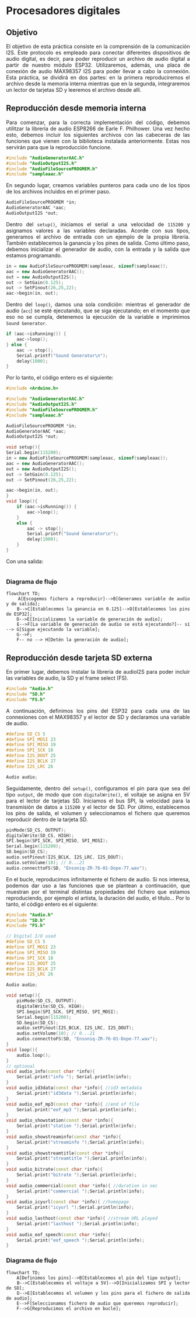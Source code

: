 # Procesadores digitales

<div align="justify">

## Objetivo
El objetivo de esta práctica consiste en la comprensión de la comunicación I2S. Este protocolo es empleado para conectar diferentes dispositivos de audio digital, es decir, para poder reproducir un archivo de audio digital a partir de nuestro módulo ESP32. Utilizaremos, además, una placa de conexión de audio MAX98357 I2S para poder llevar a cabo la connexión. Esta práctica, se dividirá en dos partes: en la primera reproduciremos el archivo desde la memoria interna mientras que en la segunda, integraremos un lector de tarjetas SD y leeremos el archivo desde allí.

## Reproducción desde memoria interna

Para comenzar, para la correcta implementación del código, debemos utilitzar la librería de audio ESP8266 de Earle F. Philhower. Una vez hecho esto, debemos incluir los siguientes archivos con las cabeceras de las funciones que vienen con la biblioteca instalada anteriormente. Estas nos servirán para que la reproducción funcione.
```cpp
#include "AudioGeneratorAAC.h"
#include "AudioOutputI2S.h"
#include "AudioFileSourcePROGMEM.h"
#include "sampleaac.h"
```
En segundo lugar, creamos variables punteros para cada uno de los tipos de los archivos incluidos en el primer paso. 

```cpp
AudioFileSourcePROGMEM *in;
AudioGeneratorAAC *aac;
AudioOutputI2S *out;
```
Dentro del `setup()`, iniciamos el serial a una velocidad de `115200` y asignamos valores a las variables declaradas. Acorde con sus tipos, generamos el archivo de entrada con un ejemplo de la propia librería. También establecemos la ganancia y los pines de salida. Como último paso, debemos inicializar el generador de audio, con la entrada y la salida que estamos programando.

```cpp
in = new AudioFileSourcePROGMEM(sampleaac, sizeof(sampleaac));
aac = new AudioGeneratorAAC();
out = new AudioOutputI2S();
out -> SetGain(0.125);
out -> SetPinout(26,25,22);
aac->begin(in, out);
```
Dentro del `loop()`, damos una sola condición: mientras el generador de audio (`acc`) se esté ejecutando, que se siga ejecutando; en el momento que eso no se cumpla, detenemos la ejecución de la variable e imprimimos `Sound Generator`.
```cpp
if (aac->isRunning()) {
    aac->loop();
} else {
    aac -> stop();
    Serial.printf("Sound Generator\n");
    delay(1000);
}
```
Por lo tanto, el código entero es el siguiente:
```cpp
#include <Arduino.h>

#include "AudioGeneratorAAC.h"
#include "AudioOutputI2S.h"
#include "AudioFileSourcePROGMEM.h"
#include "sampleaac.h"

AudioFileSourcePROGMEM *in;
AudioGeneratorAAC *aac;
AudioOutputI2S *out;

void setup(){
Serial.begin(115200);
in = new AudioFileSourcePROGMEM(sampleaac, sizeof(sampleaac));
aac = new AudioGeneratorAAC();
out = new AudioOutputI2S();
out -> SetGain(0.125);
out -> SetPinout(26,25,22);

aac->begin(in, out);
}
void loop(){
    if (aac->isRunning()) {
        aac->loop();
    } 
    else {
        aac -> stop();
        Serial.printf("Sound Generator\n");
        delay(1000);
    }
}
```
Con una salida:
```cpp

```
### Diagrama de flujo
```mermaid
flowchart TD;
    A[Escogemos fichero a reproducir]-->B[Generamos variable de audio y de salida];
    B-->C[Establecemos la ganancia en 0.125]-->D[Establecemos los pins de ESP32];
    D-->E[Inicializamos la variable de generación de audio];
    E-->F[La variable de generación de audio se está ejecutando?]-- sí --> G[Sigue ejecutando la variable];
    G-->F; 
    F-- no --> H[Detén la generación de audio];
```

## Reproducción desde tarjeta SD externa

En primer lugar, debemos instalar la librería de audioI2S para poder incluir las variables de audio, la SD y el frame select (FS).
```cpp
#include "Audio.h"
#include "SD.h"
#include "FS.h"
```
A continuación, definimos los pins del ESP32 para cada una de las connexiones con el MAX98357 y el lector de SD y declaramos una variable de audio.
```cpp
#define SD_CS 5
#define SPI_MOSI 23
#define SPI_MISO 19
#define SPI_SCK 18
#define I2S_DOUT 25
#define I2S_BCLK 27
#define I2S_LRC 26

Audio audio;
```
Seguidamente, dentro del `setup()`, configuramos el pin para que sea del tipo `output`, de modo que con `digitalWrite()`, el voltaje se asigna en 5V para el lector de tarjetas SD. Iniciamos el bus SPI, la velocidad para la transmisión de datos a `115200` y el lector de SD. Por último, establecemos los pins de salida, el volumen y seleccionamos el fichero que queremos reproducir dentro de la tarjeta SD.

```cpp
pinMode(SD_CS, OUTPUT);
digitalWrite(SD_CS, HIGH);
SPI.begin(SPI_SCK, SPI_MISO, SPI_MOSI);
Serial.begin(115200);
SD.begin(SD_CS);
audio.setPinout(I2S_BCLK, I2S_LRC, I2S_DOUT);
audio.setVolume(10); // 0...21
audio.connecttoFS(SD, "Ensoniq-ZR-76-01-Dope-77.wav");
```
En el bucle, reproducimos infinitamente el fichero de audio. Si nos interesa, podemos dar uso a las funciones que se plantean a continuación, que muestran por el terminal distintas propiedades del fichero que estamos reproduciendo, por ejemplo el artista, la duración del audio, el título... Por lo tanto, el código entero es el siguiente:
```cpp
#include "Audio.h"
#include "SD.h"
#include "FS.h"

// Digital I/O used
#define SD_CS 5
#define SPI_MOSI 23
#define SPI_MISO 19
#define SPI_SCK 18
#define I2S_DOUT 25
#define I2S_BCLK 27
#define I2S_LRC 26

Audio audio;

void setup(){
    pinMode(SD_CS, OUTPUT);
    digitalWrite(SD_CS, HIGH);
    SPI.begin(SPI_SCK, SPI_MISO, SPI_MOSI);
    Serial.begin(115200);
    SD.begin(SD_CS);
    audio.setPinout(I2S_BCLK, I2S_LRC, I2S_DOUT);
    audio.setVolume(10); // 0...21
    audio.connecttoFS(SD, "Ensoniq-ZR-76-01-Dope-77.wav");
}
void loop(){
    audio.loop();
}
// optional
void audio_info(const char *info){
    Serial.print("info "); Serial.println(info);
}
void audio_id3data(const char *info){ //id3 metadata
    Serial.print("id3data ");Serial.println(info);
}
void audio_eof_mp3(const char *info){ //end of file
    Serial.print("eof_mp3 ");Serial.println(info);
}
void audio_showstation(const char *info){
    Serial.print("station ");Serial.println(info);
}
void audio_showstreaminfo(const char *info){
    Serial.print("streaminfo ");Serial.println(info);
}
void audio_showstreamtitle(const char *info){
    Serial.print("streamtitle ");Serial.println(info);
}
void audio_bitrate(const char *info){
    Serial.print("bitrate ");Serial.println(info);
}
void audio_commercial(const char *info){ //duration in sec
    Serial.print("commercial ");Serial.println(info);
}
void audio_icyurl(const char *info){ //homepage
    Serial.print("icyurl ");Serial.println(info);
}
void audio_lasthost(const char *info){ //stream URL played
    Serial.print("lasthost ");Serial.println(info);
}
void audio_eof_speech(const char *info){
    Serial.print("eof_speech ");Serial.println(info);
}
```
### Diagrama de flujo
```mermaid
flowchart TD;
    A[Definimos los pins]-->B[Establecemos el pin del tipo output];
    B-->C[Establecemos el voltaje a 5V]-->D[Inicializamos SPI y lector de SD];
    D-->E[Establecemos el volumen y los pins para el fichero de salida de audio];
    E-->F[Seleccionamos fichero de audio que queremos reproducir];
    F-->G[Reproducimos el archivo en bucle];
```